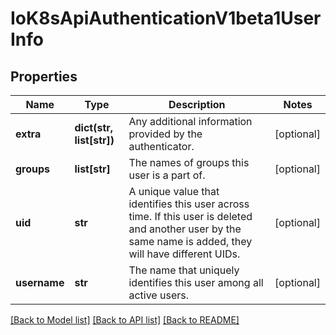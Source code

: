 # IoK8sApiAuthenticationV1beta1UserInfo

## Properties
Name | Type | Description | Notes
------------ | ------------- | ------------- | -------------
**extra** | **dict(str, list[str])** | Any additional information provided by the authenticator. | [optional] 
**groups** | **list[str]** | The names of groups this user is a part of. | [optional] 
**uid** | **str** | A unique value that identifies this user across time. If this user is deleted and another user by the same name is added, they will have different UIDs. | [optional] 
**username** | **str** | The name that uniquely identifies this user among all active users. | [optional] 

[[Back to Model list]](../README.md#documentation-for-models) [[Back to API list]](../README.md#documentation-for-api-endpoints) [[Back to README]](../README.md)

